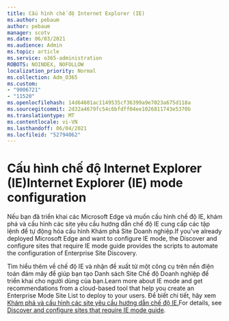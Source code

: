 ```yaml
---
title: Cấu hình chế độ Internet Explorer (IE)
ms.author: pebaum
author: pebaum
manager: scotv
ms.date: 06/03/2021
ms.audience: Admin
ms.topic: article
ms.service: o365-administration
ROBOTS: NOINDEX, NOFOLLOW
localization_priority: Normal
ms.collection: Adm_O365
ms.custom:
- "9006721"
- "11520"
ms.openlocfilehash: 14d64601ac1149535cf36399a9e7023a675d118a
ms.sourcegitcommit: 2d32a4679fc54c6bfdff04ee1026811743e5370b
ms.translationtype: MT
ms.contentlocale: vi-VN
ms.lasthandoff: 06/04/2021
ms.locfileid: "52794062"
---
```

# <a name="internet-explorer-ie-mode-configuration"></a><span data-ttu-id="31c58-102">Cấu hình chế độ Internet Explorer (IE)</span><span class="sxs-lookup"><span data-stu-id="31c58-102">Internet Explorer (IE) mode configuration</span></span>

<span data-ttu-id="31c58-103">Nếu bạn đã triển khai các Microsoft Edge và muốn cấu hình chế độ IE, khám phá và cấu hình các site yêu cầu hướng dẫn chế độ IE cung cấp các tập lệnh để tự động hóa cấu hình Khám phá Site Doanh nghiệp.</span><span class="sxs-lookup"><span data-stu-id="31c58-103">If you've already deployed ‎Microsoft Edge‎ and want to configure IE mode, the Discover and configure sites that require IE mode guide provides the scripts to automate the configuration of Enterprise Site Discovery.</span></span> 

<span data-ttu-id="31c58-104">Tìm hiểu thêm về chế độ IE và nhận đề xuất từ một công cụ trên nền điện toán đám mây để giúp bạn tạo Danh sách Site Chế độ Doanh nghiệp để triển khai cho người dùng của bạn.</span><span class="sxs-lookup"><span data-stu-id="31c58-104">Learn more about IE mode and get recommendations from a cloud-based tool that help you create an Enterprise Mode Site List to deploy to your users.</span></span> <span data-ttu-id="31c58-105">Để biết chi tiết, hãy xem [Khám phá và cấu hình các site yêu cầu hướng dẫn chế độ IE.](https://admin.microsoft.com/AdminPortal/Home?#/modernonboarding/configureiemode)</span><span class="sxs-lookup"><span data-stu-id="31c58-105">For details, see [Discover and configure sites that require IE mode guide](https://admin.microsoft.com/AdminPortal/Home?#/modernonboarding/configureiemode).</span></span>